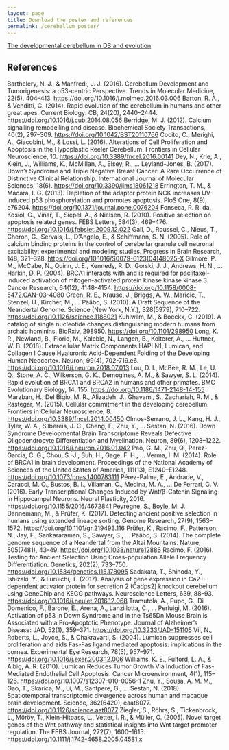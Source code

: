 ```yaml
---
layout: page
title: Download the poster and references
permalink: /cerebellum_poster/
---
```


<a title="poster" href="/files/developmental_cb_poster.pdf">The developmental cerebellum in DS and evolution</a>

<h2>References</h2>

Barthelery, N. J., & Manfredi, J. J. (2016). Cerebellum Development and Tumorigenesis: a p53-centric Perspective. Trends in Molecular Medicine, 22(5), 404–413. https://doi.org/10.1016/j.molmed.2016.03.006
Barton, R. A., & Venditti, C. (2014). Rapid evolution of the cerebellum in humans and other great apes. Current Biology: CB, 24(20), 2440–2444. https://doi.org/10.1016/j.cub.2014.08.056
Berridge, M. J. (2012). Calcium signalling remodelling and disease. Biochemical Society Transactions, 40(2), 297–309. https://doi.org/10.1042/BST20110766
Cocito, C., Merighi, A., Giacobini, M., & Lossi, L. (2016). Alterations of Cell Proliferation and Apoptosis in the Hypoplastic Reeler Cerebellum. Frontiers in Cellular Neuroscience, 10. https://doi.org/10.3389/fncel.2016.00141
Dey, N., Krie, A., Klein, J., Williams, K., McMillan, A., Elsey, R., … Leyland-Jones, B. (2017). Down’s Syndrome and Triple Negative Breast Cancer: A Rare Occurrence of Distinctive Clinical Relationship. International Journal of Molecular Sciences, 18(6). https://doi.org/10.3390/ijms18061218
Errington, T. M., & Macara, I. G. (2013). Depletion of the adaptor protein NCK increases UV-induced p53 phosphorylation and promotes apoptosis. PloS One, 8(9), e76204. https://doi.org/10.1371/journal.pone.0076204
Fonseca, R. R. da, Kosiol, C., Vinař, T., Siepel, A., & Nielsen, R. (2010). Positive selection on apoptosis related genes. FEBS Letters, 584(3), 469–476. https://doi.org/10.1016/j.febslet.2009.12.022
Gall, D., Roussel, C., Nieus, T., Cheron, G., Servais, L., D’Angelo, E., & Schiffmann, S. N. (2005). Role of calcium binding proteins in the control of cerebellar granule cell neuronal excitability: experimental and modeling studies. Progress in Brain Research, 148, 321–328. https://doi.org/10.1016/S0079-6123(04)48025-X
Gilmore, P. M., McCabe, N., Quinn, J. E., Kennedy, R. D., Gorski, J. J., Andrews, H. N., … Harkin, D. P. (2004). BRCA1 interacts with and is required for paclitaxel-induced activation of mitogen-activated protein kinase kinase kinase 3. Cancer Research, 64(12), 4148–4154. https://doi.org/10.1158/0008-5472.CAN-03-4080
Green, R. E., Krause, J., Briggs, A. W., Maricic, T., Stenzel, U., Kircher, M., … Pääbo, S. (2010). A Draft Sequence of the Neandertal Genome. Science (New York, N.Y.), 328(5979), 710–722. https://doi.org/10.1126/science.1188021
Kuhlwilm, M., & Boeckx, C. (2019). A catalog of single nucleotide changes distinguishing modern humans from archaic hominins. BioRxiv, 298950. https://doi.org/10.1101/298950
Long, K. R., Newland, B., Florio, M., Kalebic, N., Langen, B., Kolterer, A., … Huttner, W. B. (2018). Extracellular Matrix Components HAPLN1, Lumican, and Collagen I Cause Hyaluronic Acid-Dependent Folding of the Developing Human Neocortex. Neuron, 99(4), 702-719.e6. https://doi.org/10.1016/j.neuron.2018.07.013
Lou, D. I., McBee, R. M., Le, U. Q., Stone, A. C., Wilkerson, G. K., Demogines, A. M., & Sawyer, S. L. (2014). Rapid evolution of BRCA1 and BRCA2 in humans and other primates. BMC Evolutionary Biology, 14, 155. https://doi.org/10.1186/1471-2148-14-155
Marzban, H., Del Bigio, M. R., Alizadeh, J., Ghavami, S., Zachariah, R. M., & Rastegar, M. (2015). Cellular commitment in the developing cerebellum. Frontiers in Cellular Neuroscience, 8. https://doi.org/10.3389/fncel.2014.00450
Olmos-Serrano, J. L., Kang, H. J., Tyler, W. A., Silbereis, J. C., Cheng, F., Zhu, Y., … Sestan, N. (2016). Down Syndrome Developmental Brain Transcriptome Reveals Defective Oligodendrocyte Differentiation and Myelination. Neuron, 89(6), 1208–1222. https://doi.org/10.1016/j.neuron.2016.01.042
Pao, G. M., Zhu, Q., Perez-Garcia, C. G., Chou, S.-J., Suh, H., Gage, F. H., … Verma, I. M. (2014). Role of BRCA1 in brain development. Proceedings of the National Academy of Sciences of the United States of America, 111(13), E1240–E1248. https://doi.org/10.1073/pnas.1400783111
Pérez-Palma, E., Andrade, V., Caracci, M. O., Bustos, B. I., Villaman, C., Medina, M. A., … De Ferrari, G. V. (2016). Early Transcriptional Changes Induced by Wnt/β-Catenin Signaling in Hippocampal Neurons. Neural Plasticity, 2016. https://doi.org/10.1155/2016/4672841
Peyrégne, S., Boyle, M. J., Dannemann, M., & Prüfer, K. (2017). Detecting ancient positive selection in humans using extended lineage sorting. Genome Research, 27(9), 1563–1572. https://doi.org/10.1101/gr.219493.116
Prüfer, K., Racimo, F., Patterson, N., Jay, F., Sankararaman, S., Sawyer, S., … Pääbo, S. (2014). The complete genome sequence of a Neandertal from the Altai Mountains. Nature, 505(7481), 43–49. https://doi.org/10.1038/nature12886
Racimo, F. (2016). Testing for Ancient Selection Using Cross-population Allele Frequency Differentiation. Genetics, 202(2), 733–750. https://doi.org/10.1534/genetics.115.178095
Sadakata, T., Shinoda, Y., Ishizaki, Y., & Furuichi, T. (2017). Analysis of gene expression in Ca2+-dependent activator protein for secretion 2 (Cadps2) knockout cerebellum using GeneChip and KEGG pathways. Neuroscience Letters, 639, 88–93. https://doi.org/10.1016/j.neulet.2016.12.068
Tramutola, A., Pupo, G., Di Domenico, F., Barone, E., Arena, A., Lanzillotta, C., … Perluigi, M. (2016). Activation of p53 in Down Syndrome and in the Ts65Dn Mouse Brain is Associated with a Pro-Apoptotic Phenotype. Journal of Alzheimer’s Disease: JAD, 52(1), 359–371. https://doi.org/10.3233/JAD-151105
Vij, N., Roberts, L., Joyce, S., & Chakravarti, S. (2004). Lumican suppresses cell proliferation and aids Fas-Fas ligand mediated apoptosis: implications in the cornea. Experimental Eye Research, 78(5), 957–971. https://doi.org/10.1016/j.exer.2003.12.006
Williams, K. E., Fulford, L. A., & Albig, A. R. (2010). Lumican Reduces Tumor Growth Via Induction of Fas-Mediated Endothelial Cell Apoptosis. Cancer Microenvironment, 4(1), 115–126. https://doi.org/10.1007/s12307-010-0056-1
Zhu, Y., Sousa, A. M. M., Gao, T., Skarica, M., Li, M., Santpere, G., … Sestan, N. (2018). Spatiotemporal transcriptomic divergence across human and macaque brain development. Science, 362(6420), eaat8077. https://doi.org/10.1126/science.aat8077
Ziegler, S., Röhrs, S., Tickenbrock, L., Möröy, T., Klein-Hitpass, L., Vetter, I. R., & Müller, O. (2005). Novel target genes of the Wnt pathway and statistical insights into Wnt target promoter regulation. The FEBS Journal, 272(7), 1600–1615. https://doi.org/10.1111/j.1742-4658.2005.04581.x
